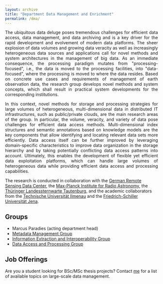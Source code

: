 ```yaml
---
layout: archive
title: "Department Data Management and Enrichment"
permalink: /dma/
---
```

<p align="justify">
The ubiquitous data deluge poses tremendous challenges for efficient data access, data management, and data archiving and is a key driver for the rapid development and evolvement of modern data platforms.  The sheer explosion of data volumes and growing data veracity as well as increasingly heterogeneous data sources and applications call for novel methods and system architectures in the management of big data. As an immediate consequence, the processing paradigm mutates from "processing-focused", i.e., the data is moved to the processing facilities, into "data-focused", where the processing is moved to where the data resides. Based on concrete use cases and requirements of management of earth observation data, the research group develops novel methods and system concepts, which shall result in practical system developments for the corresponding institutions.</p>

<p align="justify">
In this context, novel methods for storage and processing strategies for large volumes of heterogeneous, multi-dimensional data in distributed IT infrastructures, such as public/private clouds, are the main research areas of the group. In particular, the volume, veracity, and variety of data pose challenges for efficient data access methods. Multi-dimensional index structures and semantic annotations based on knowledge models are the key components that allow identifying and locating relevant data sets more efficiently. Data access itself can be further improved by leveraging domain-specific characteristics to improve data organization in the storage hierarchy and by taking potentially conflicting data access patterns into account. Ultimately, this enables the development of flexible yet efficient data exploitation platforms, which can handle large volumes of heterogeneous data while providing efficient data access and processing capabilities.</p>

The research is conducted in collaboration with the [German Remote Sensing Data Center](https://www.dlr.de/eoc/en/desktopdefault.aspx/tabid-5278/8856_read-15911/), the [Max-Planck Institute for Radio Astronomy](https://www.mpifr-bonn.mpg.de/2169/en), the [Thüringer Landessternwarte Tautenburg](http://www.tls-tautenburg.de/TLS/index.php?id=2&L=1), and the academic collaborators from the [Technische Universität Ilmenau](https://www.tu-ilmenau.de/dbis/) and the [Friedrich-Schiller Universität Jena](http://fusion.cs.uni-jena.de/fusion/).

## Groups

* Marcus Paradies (acting department head)
* [Metadata Management Group](https://marcusparadies.github.io/mma/)
* [Information Extraction and Interoperability Group](https://marcusparadies.github.io/ixi/)
* [Data Access and Processing Group](https://marcusparadies.github.io/dzv/)

## Job Offerings
Are you a student looking for BSc/MSc thesis projects? Contact [me](mailto:marcus.paradies@dlr.de) for a list of available topics on large-scale data management.

